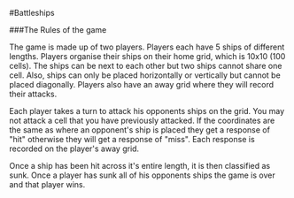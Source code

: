 #Battleships

###The Rules of the game

The game is made up of two players. Players each have 5 ships of different lengths. Players organise their ships on their home grid, which is 10x10 (100 cells). The ships can be next to each other but two ships cannot share one cell. Also, ships can only be placed horizontally or vertically but cannot be placed diagonally. Players also have an away grid where they will record their attacks.

Each player takes a turn to attack his opponents ships on the grid. You may not attack a cell that you have previously attacked. If the coordinates are the same as where an opponent's ship is placed they get a response of "hit" otherwise they will get a response of "miss". Each response is recorded on the player's away grid.

Once a ship has been hit across it's entire length, it is then classified as sunk. Once a player has sunk all of his opponents ships the game is over and that player wins.

